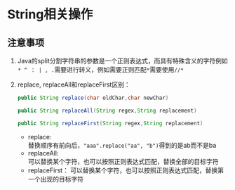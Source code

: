# String相关操作

## 注意事项

1. Java的split分割字符串的参数是一个正则表达式，而具有特殊含义的字符例如`* ^ ： | , .`需要进行转义，例如需要正则匹配`*`需要使用`//*`
2. replace, replaceAll和replaceFirst区别：

    ```java
    public String replace(char oldChar,char newChar)

    public String replaceAll(String regex,String replacement)

    public String replaceFirst(String regex,String replacement)
    ```

    - replace:  
    替换顺序有前向后，`"aaa".replace("aa", "b")`得到的是ab而不是ba
    - replaceAll:  
    可以替换某个字符，也可以按照正则表达式匹配，替换全部的目标字符
    - replaceFirst：
    可以替换某个字符，也可以按照正则表达式匹配，替换第一个出现的目标字符
